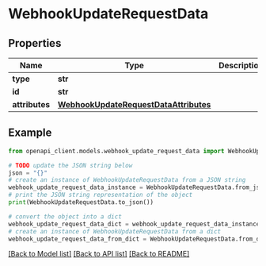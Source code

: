 # WebhookUpdateRequestData


## Properties

Name | Type | Description | Notes
------------ | ------------- | ------------- | -------------
**type** | **str** |  | 
**id** | **str** |  | 
**attributes** | [**WebhookUpdateRequestDataAttributes**](WebhookUpdateRequestDataAttributes.md) |  | [optional] 

## Example

```python
from openapi_client.models.webhook_update_request_data import WebhookUpdateRequestData

# TODO update the JSON string below
json = "{}"
# create an instance of WebhookUpdateRequestData from a JSON string
webhook_update_request_data_instance = WebhookUpdateRequestData.from_json(json)
# print the JSON string representation of the object
print(WebhookUpdateRequestData.to_json())

# convert the object into a dict
webhook_update_request_data_dict = webhook_update_request_data_instance.to_dict()
# create an instance of WebhookUpdateRequestData from a dict
webhook_update_request_data_from_dict = WebhookUpdateRequestData.from_dict(webhook_update_request_data_dict)
```
[[Back to Model list]](../README.md#documentation-for-models) [[Back to API list]](../README.md#documentation-for-api-endpoints) [[Back to README]](../README.md)


